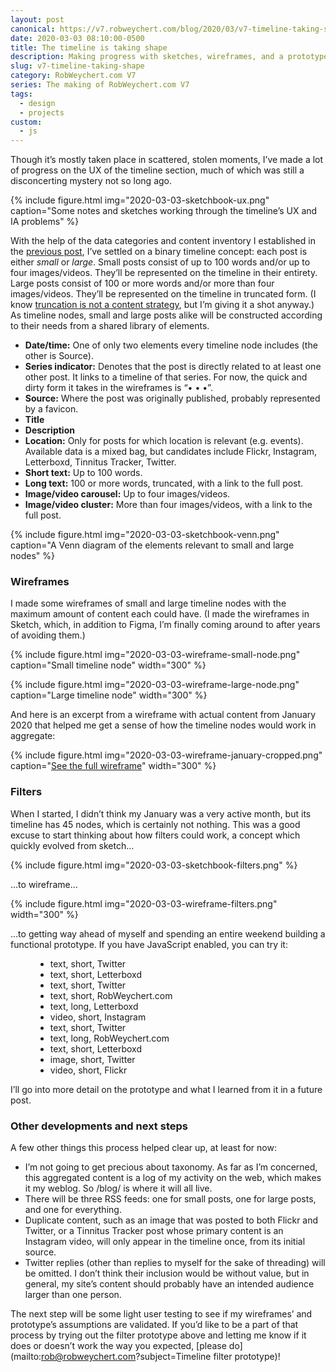 ```yaml
---
layout: post
canonical: https://v7.robweychert.com/blog/2020/03/v7-timeline-taking-shape/
date: 2020-03-03 08:10:00-0500
title: The timeline is taking shape
description: Making progress with sketches, wireframes, and a prototype
slug: v7-timeline-taking-shape
category: RobWeychert.com V7
series: The making of RobWeychert.com V7
tags:
  - design
  - projects
custom:
  - js
---
```


Though it’s mostly taken place in scattered, stolen moments, I’ve made a lot of progress on the UX of the timeline section, much of which was still a disconcerting mystery not so long ago.

{% include figure.html img="2020-03-03-sketchbook-ux.png" caption="Some notes and sketches working through the timeline’s UX and IA problems" %}

With the help of the data categories and content inventory I established in the [previous post](https://v7.robweychert.com/blog/2020/02/v7-timeline-section-inventory/), I’ve settled on a binary timeline concept: each post is either *small* or *large*. Small posts consist of up to 100 words and/or up to four images/videos. They’ll be represented on the timeline in their entirety. Large posts consist of 100 or more words and/or more than four images/videos. They’ll be represented on the timeline in truncated form. (I know [truncation is not a content strategy](https://ambientimpact.com/web/snippets/when-text-truncation-fails), but I’m giving it a shot anyway.) As timeline nodes, small and large posts alike will be constructed according to their needs from a shared library of elements.

* **Date/time:** One of only two elements every timeline node includes (the other is Source).
* **Series indicator:** Denotes that the post is directly related to at least one other post. It links to a timeline of that series. For now, the quick and dirty form it takes in the wireframes is “• • •”.
* **Source:** Where the post was originally published, probably represented by a favicon.
* **Title**
* **Description**
* **Location:** Only for posts for which location is relevant (e.g. events). Available data is a mixed bag, but candidates include Flickr, Instagram, Letterboxd, Tinnitus Tracker, Twitter.
* **Short text:** Up to 100 words.
* **Long text:** 100 or more words, truncated, with a link to the full post.
* **Image/video carousel:** Up to four images/videos.
* **Image/video cluster:** More than four images/videos, with a link to the full post.

{% include figure.html img="2020-03-03-sketchbook-venn.png" caption="A Venn diagram of the elements relevant to small and large nodes" %}

### Wireframes

I made some wireframes of small and large timeline nodes with the maximum amount of content each could have. (I made the wireframes in Sketch, which, in addition to Figma, I’m finally coming around to after years of avoiding them.)

{% include figure.html img="2020-03-03-wireframe-small-node.png" caption="Small timeline node" width="300" %}

{% include figure.html img="2020-03-03-wireframe-large-node.png" caption="Large timeline node" width="300" %}

And here is an excerpt from a wireframe with actual content from January 2020 that helped me get a sense of how the timeline nodes would work in aggregate:

{% include figure.html img="2020-03-03-wireframe-january-cropped.png" caption="[See the full wireframe](/assets/images/2020-03-03-wireframe-january-full.png)" width="300" %}

### Filters

When I started, I didn’t think my January was a very active month, but its timeline has 45 nodes, which is certainly not nothing. This was a good excuse to start thinking about how filters could work, a concept which quickly evolved from sketch…

{% include figure.html img="2020-03-03-sketchbook-filters.png" %}

…to wireframe…

{% include figure.html img="2020-03-03-wireframe-filters.png" width="300" %}

…to getting way ahead of myself and spending an entire weekend building a functional prototype. If you have JavaScript enabled, you can try it:

<figure>
	<div id="timeline-wrap">
		<ul id="timeline">
			<li class="tl-node" data-content="Text" data-length="Short" data-source="Twitter">text, short, Twitter</li>
			<li class="tl-node" data-content="Text" data-length="Short" data-source="Letterboxd">text, short, Letterboxd</li>
			<li class="tl-node" data-content="Text" data-length="Short" data-source="Twitter">text, short, Twitter</li>
			<li class="tl-node" data-content="Text" data-length="Short" data-source="RobWeychert.com">text, short, RobWeychert.com</li>
			<li class="tl-node" data-content="Text" data-length="Long"  data-source="Letterboxd">text, long, Letterboxd</li>
			<li class="tl-node" data-content="Video" data-length="Short" data-source="Instagram">video, short, Instagram</li>
			<li class="tl-node" data-content="Text" data-length="Short" data-source="Twitter">text, short, Twitter</li>
			<li class="tl-node" data-content="Text" data-length="Long" data-source="RobWeychert.com">text, long, RobWeychert.com</li>
			<li class="tl-node" data-content="Text" data-length="Short" data-source="Letterboxd">text, short, Letterboxd</li>
			<li class="tl-node" data-content="Image" data-length="Short" data-source="Twitter">image, short, Twitter</li>
			<li class="tl-node" data-content="Video" data-length="Short" data-source="Flickr">video, short, Flickr</li>
		</ul>
	</div>
</figure>

I’ll go into more detail on the prototype and what I learned from it in a future post.

### Other developments and next steps

A few other things this process helped clear up, at least for now:

* I’m not going to get precious about taxonomy. As far as I’m concerned, this aggregated content is a log of my activity on the web, which makes it my weblog. So /blog/ is where it will all live.
* There will be three RSS feeds: one for small posts, one for large posts, and one for everything.
* Duplicate content, such as an image that was posted to both Flickr and Twitter, or a Tinnitus Tracker post whose primary content is an Instagram video, will only appear in the timeline once, from its initial source.
* Twitter replies (other than replies to myself for the sake of threading) will be omitted. I don’t think their inclusion would be without value, but in general, my site’s content should probably have an intended audience larger than one person.

The next step will be some light user testing to see if my wireframes’ and prototype’s assumptions are validated. If you’d like to be a part of that process by trying out the filter prototype above and letting me know if it does or doesn’t work the way you expected, [please do](mailto:rob@robweychert.com?subject=Timeline filter prototype)!